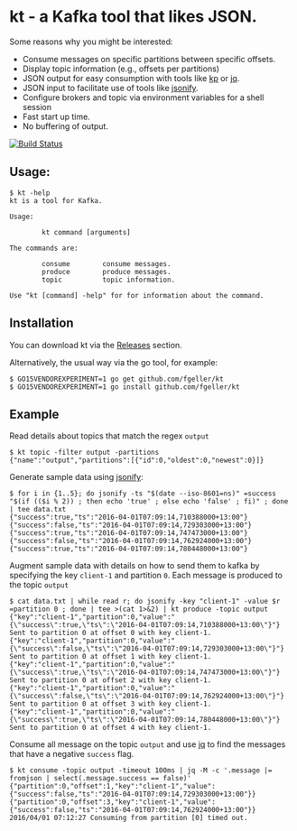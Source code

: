 # kt - a Kafka tool that likes JSON.

Some reasons why you might be interested:

* Consume messages on specific partitions between specific offsets.
* Display topic information (e.g., offsets per partitions)
* JSON output for easy consumption with tools like [kp](https://github.com/echojc/kp) or [jq](https://stedolan.github.io/jq/).
* JSON input to facilitate use of tools like [jsonify](https://github.com/fgeller/jsonify).
* Configure brokers and topic via environment variables for a shell session
* Fast start up time.
* No buffering of output.

[![Build Status](https://travis-ci.org/fgeller/kt.svg?branch=master)](https://travis-ci.org/fgeller/kt)

## Usage:

    $ kt -help
    kt is a tool for Kafka.

    Usage:

            kt command [arguments]

    The commands are:

            consume        consume messages.
            produce        produce messages.
            topic          topic information.

    Use "kt [command] -help" for for information about the command.

## Installation

You can download kt via the [Releases](https://github.com/fgeller/kt/releases) section.

Alternatively, the usual way via the go tool, for example:

    $ GO15VENDOREXPERIMENT=1 go get github.com/fgeller/kt
    $ GO15VENDOREXPERIMENT=1 go install github.com/fgeller/kt

## Example

Read details about topics that match the regex `output`

    $ kt topic -filter output -partitions
    {"name":"output","partitions":[{"id":0,"oldest":0,"newest":0}]}

Generate sample data using [jsonify](https://github.com/fgeller/jsonify):

    $ for i in {1..5}; do jsonify -ts "$(date --iso-8601=ns)" =success "$(if (($i % 2)) ; then echo 'true' ; else echo 'false' ; fi)" ; done | tee data.txt
    {"success":true,"ts":"2016-04-01T07:09:14,710388000+13:00"}
    {"success":false,"ts":"2016-04-01T07:09:14,729303000+13:00"}
    {"success":true,"ts":"2016-04-01T07:09:14,747473000+13:00"}
    {"success":false,"ts":"2016-04-01T07:09:14,762924000+13:00"}
    {"success":true,"ts":"2016-04-01T07:09:14,780448000+13:00"}

Augment sample data with details on how to send them to kafka by specifying the
key `client-1` and partition `0`. Each message is produced to the topic `output`

    $ cat data.txt | while read r; do jsonify -key "client-1" -value $r =partition 0 ; done | tee >(cat 1>&2) | kt produce -topic output
    {"key":"client-1","partition":0,"value":"{\"success\":true,\"ts\":\"2016-04-01T07:09:14,710388000+13:00\"}"}
    Sent to partition 0 at offset 0 with key client-1.
    {"key":"client-1","partition":0,"value":"{\"success\":false,\"ts\":\"2016-04-01T07:09:14,729303000+13:00\"}"}
    Sent to partition 0 at offset 1 with key client-1.
    {"key":"client-1","partition":0,"value":"{\"success\":true,\"ts\":\"2016-04-01T07:09:14,747473000+13:00\"}"}
    Sent to partition 0 at offset 2 with key client-1.
    {"key":"client-1","partition":0,"value":"{\"success\":false,\"ts\":\"2016-04-01T07:09:14,762924000+13:00\"}"}
    Sent to partition 0 at offset 3 with key client-1.
    {"key":"client-1","partition":0,"value":"{\"success\":true,\"ts\":\"2016-04-01T07:09:14,780448000+13:00\"}"}
    Sent to partition 0 at offset 4 with key client-1.

Consume all message on the topic `output` and use [jq](https://github.com/stedolan/jq)
to find the messages that have a negative `success` flag.

    $ kt consume -topic output -timeout 100ms | jq -M -c '.message |= fromjson | select(.message.success == false)'
    {"partition":0,"offset":1,"key":"client-1","value":{"success":false,"ts":"2016-04-01T07:09:14,729303000+13:00"}}
    {"partition":0,"offset":3,"key":"client-1","value":{"success":false,"ts":"2016-04-01T07:09:14,762924000+13:00"}}
    2016/04/01 07:12:27 Consuming from partition [0] timed out.
